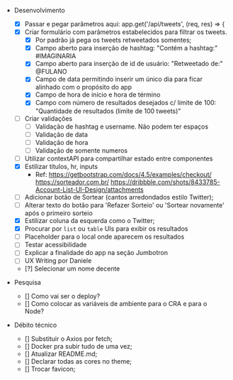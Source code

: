 - Desenvolvimento
  - [x] Passar e pegar parâmetros aqui: app.get('/api/tweets', (req, res) => {
  - [x] Criar formulário com parâmetros estabelecidos para filtrar os tweets.
    - [x] Por padrão já pega os tweets retweetados somentes;
    - [x] Campo aberto para inserção de hashtag: "Contém a hashtag:" #IMAGINARIA
    - [x] Campo aberto para inserção de id de usuário: "Retweetado de:" @FULANO
    - [x] Campo de data permitindo inserir um único dia para ficar alinhado com o propósito do app
    - [x] Campo de hora de início e hora de término
    - [x] Campo com número de resultados desejados c/ limite de 100: "Quantidade de resultados (limite de 100 tweets)"
  - [ ] Criar validações
    - [ ] Validação de hashtag e username. Não podem ter espaços
    - [ ] Validação de data
    - [ ] Validação de hora
    - [ ] Validação de somente numeros
  - [ ] Utilizar contextAPI para compartilhar estado entre componentes
  - [x] Estilizar títulos, hr, inputs
    - Ref: 
      https://getbootstrap.com/docs/4.5/examples/checkout/
      https://sorteador.com.br/
      https://dribbble.com/shots/8433785-Account-List-UI-Design/attachments
  - [ ] Adicionar botão de Sortear (cantos arredondados estilo Twitter);
  - [ ] Alterar texto do botão para 'Refazer Sorteio' ou 'Sortear novamente' após o primeiro sorteio
  - [x] Estilizar coluna da esquerda como o Twitter;
  - [x] Procurar por `list` ou `table` UIs para exibir os resultados
  - [ ] Placeholder para o local onde aparecem os resultados
  - [ ] Testar acessibilidade
  - [ ] Explicar a finalidade do app na seção Jumbotron
  - [ ] UX Writing por Daniele
  - [?] Selecionar um nome decente

- Pesquisa
  - [] Como vai ser o deploy?
  - [] Como colocar as variáveis de ambiente para o CRA e para o Node?

- Débito técnico
  - [] Substituir o Axios por fetch;
  - [] Docker pra subir tudo de uma vez;
  - [] Atualizar README.md;
  - [] Declarar todas as cores no theme;
  - [] Trocar favicon;